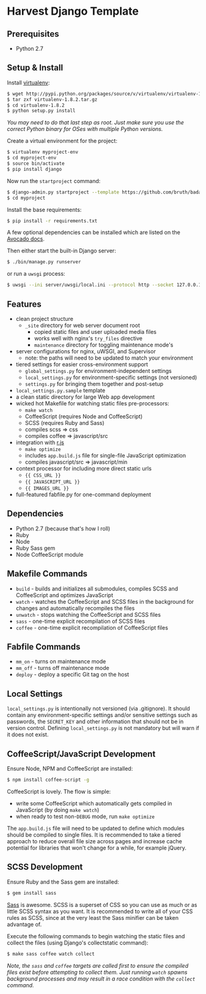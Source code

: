 # Harvest Django Template

## Prerequisites

- Python 2.7

## Setup & Install

Install [virtualenv](http://pypi.python.org/pypi/virtualenv):

```bash
$ wget http://pypi.python.org/packages/source/v/virtualenv/virtualenv-1.8.2.tar.gz
$ tar zxf virtualenv-1.8.2.tar.gz
$ cd virtualenv-1.8.2
$ python setup.py install
```
_You may need to do that last step as root. Just make sure you use the
correct Python binary for OSes with multiple Python versions._

Create a virtual environment for the project:

```bash
$ virtualenv myproject-env
$ cd myproject-env
$ source bin/activate
$ pip install django
```

Now run the `startproject` command:

```bash
$ django-admin.py startproject --template https://github.com/bruth/badass-django-template/zipball/master -e py,ini,gitignore,in,conf,md,sample -n Makefile myproject
$ cd myproject
```

Install the base requirements:

```bash
$ pip install -r requirements.txt
```

A few optional dependencies can be installed which are listed on the
[Avocado docs](http://cbmi.github.com/avocado/).

Then either start the built-in Django server:

```bash
$ ./bin/manage.py runserver
```

or run a `uwsgi` process:

```bash
$ uwsgi --ini server/uwsgi/local.ini --protocol http --socket 127.0.0.1:8000 --check-static _site
```

## Features

- clean project structure
    - `_site` directory for web server document root
        - copied static files and user uploaded media files
        - works well with nginx's `try_files` directive
        - `maintenance` directory for toggling maintenance mode's
- server configurations for nginx, uWSGI, and Supervisor
    - note: the paths will need to be updated to match your environment
- tiered settings for easier cross-environment support
    - `global_settings.py` for environment-independent settings
    - `local_settings.py` for environment-specific settings (not versioned)
    - `settings.py` for bringing them together and post-setup
- `local_settings.py.sample` template
- a clean static directory for large Web app development
- wicked hot Makefile for watching static files pre-processors:
    - `make watch`
    - CoffeeScript (requires Node and CoffeeScript)
    - SCSS (requires Ruby and Sass)
    - compiles scss => css
    - compiles coffee => javascript/src
- integration with [r.js](https://github.com/jrburke/r.js/)
    - `make optimize`
    - includes `app.build.js` file for single-file JavaScript optimization
    - compiles javascript/src => javascript/min
- context processor for including more direct static urls
    - `{{ CSS_URL }}`
    - `{{ JAVASCRIPT_URL }}`
    - `{{ IMAGES_URL }}`
- full-featured fabfile.py for one-command deployment

## Dependencies

- Python 2.7 (because that's how I roll)
- Ruby
- Node
- Ruby Sass gem
- Node CoffeeScript module

## Makefile Commands

- `build` - builds and initializes all submodules, compiles SCSS and
    CoffeeScript and optimizes JavaScript
- `watch` - watches the CoffeeScript and SCSS files in the background
for changes and automatically recompiles the files
- `unwatch` - stops watching the CoffeeScript and SCSS files
- `sass` - one-time explicit recompilation of SCSS files
- `coffee` - one-time explicit recompilation of CoffeeScript files

## Fabfile Commands

- `mm_on` - turns on maintenance mode
- `mm_off` - turns off maintenance mode
- `deploy` - deploy a specific Git tag on the host


## Local Settings

`local_settings.py` is intentionally not versioned (via .gitignore). It should
contain any environment-specific settings and/or sensitive settings such as
passwords, the `SECRET_KEY` and other information that should not be in version
control. Defining `local_settings.py` is not mandatory but will warn if it does
not exist.

## CoffeeScript/JavaScript Development

Ensure Node, NPM and CoffeeScript are installed:

```bash
$ npm install coffee-script -g
```

CoffeeScript is lovely. The flow is simple:

- write some CoffeeScript which automatically gets compiled in JavaScript
(by doing `make watch`)
- when ready to test non-`DEBUG` mode, run `make optimize`

The `app.build.js` file will need to be updated to define which modules
should be compiled to single files. It is recommended to take a tiered
approach to reduce overall file size across pages and increase cache potential
for libraries that won't change for a while, for example jQuery.

## SCSS Development

Ensure Ruby and the Sass gem are installed:

```bash
$ gem install sass
```

[Sass](http://sass-lang.com/) is awesome. SCSS is a superset of CSS so you can
use as much or as little SCSS syntax as you want. It is recommended to write
all of your CSS rules as SCSS, since at the very least the Sass minifier can
be taken advantage of.

Execute the following commands to begin watching the static files and
collect the files (using Django's collectstatic command):

```bash
$ make sass coffee watch collect
```

_Note, the `sass` and `coffee` targets are called first to ensure the compiled
files exist before attempting to collect them. Just running `watch` spawns
background processes and may result in a race condition with the `collect`
command._
